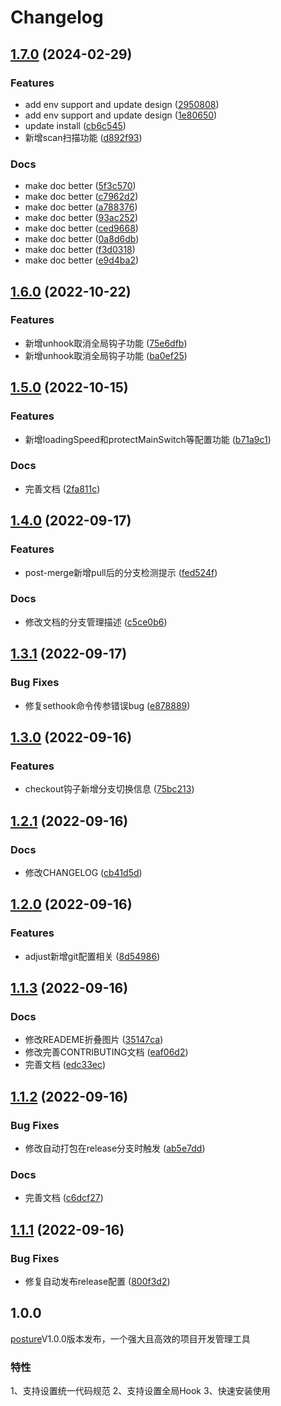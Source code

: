 # Changelog

## [1.7.0](https://github.com/WGrape/posture/compare/v1.6.0...v1.7.0) (2024-02-29)


### Features

* add env support and update design ([2950808](https://github.com/WGrape/posture/commit/295080881930fa825ecad5cb5a62e7986f95ed44))
* add env support and update design ([1e80650](https://github.com/WGrape/posture/commit/1e80650ed5770449f6793dc61374e22a32fc27d6))
* update install ([cb6c545](https://github.com/WGrape/posture/commit/cb6c54530fc8f84f532f94309a3275fe23748eb8))
* 新增scan扫描功能 ([d892f93](https://github.com/WGrape/posture/commit/d892f934bf70958782a0733b3ed77cc87847486c))


### Docs

* make doc better ([5f3c570](https://github.com/WGrape/posture/commit/5f3c57081d4f12d7232fd80a4822423956700bba))
* make doc better ([c7962d2](https://github.com/WGrape/posture/commit/c7962d2a47c360614dc29f66cd68ecd5fcd48bbe))
* make doc better ([a788376](https://github.com/WGrape/posture/commit/a7883764b911521421de1eb23bdd3d4f04f5e694))
* make doc better ([93ac252](https://github.com/WGrape/posture/commit/93ac252ada3199ab5b1e7a4dd138699db819b505))
* make doc better ([ced9668](https://github.com/WGrape/posture/commit/ced96687d2257d8a0460e622f5fc4709f9618c23))
* make doc better ([0a8d6db](https://github.com/WGrape/posture/commit/0a8d6dbf9d28ab114d652599330659293945cdc8))
* make doc better ([f3d0318](https://github.com/WGrape/posture/commit/f3d031844a1efa616426a094ce7dee58cc3fd855))
* make doc better ([e9d4ba2](https://github.com/WGrape/posture/commit/e9d4ba2b7f64d80d9ac9e5c9efe693bd0e28f445))

## [1.6.0](https://github.com/WGrape/posture/compare/v1.5.0...v1.6.0) (2022-10-22)


### Features

* 新增unhook取消全局钩子功能 ([75e6dfb](https://github.com/WGrape/posture/commit/75e6dfbe57b2842e0470bfbb21efbf30c5477222))
* 新增unhook取消全局钩子功能 ([ba0ef25](https://github.com/WGrape/posture/commit/ba0ef25b4757f0e81b2fec5df3d1b9248526d4f8))

## [1.5.0](https://github.com/WGrape/posture/compare/v1.4.0...v1.5.0) (2022-10-15)


### Features

* 新增loadingSpeed和protectMainSwitch等配置功能 ([b71a9c1](https://github.com/WGrape/posture/commit/b71a9c1e1fce395917c1f5925b09da55c2591804))


### Docs

* 完善文档 ([2fa811c](https://github.com/WGrape/posture/commit/2fa811c1d4153c9396f45da9adaec95618135fe3))

## [1.4.0](https://github.com/WGrape/posture/compare/v1.3.1...v1.4.0) (2022-09-17)


### Features

* post-merge新增pull后的分支检测提示 ([fed524f](https://github.com/WGrape/posture/commit/fed524f817711b2d3e91ea6a6ac1d16f6f7b2513))


### Docs

* 修改文档的分支管理描述 ([c5ce0b6](https://github.com/WGrape/posture/commit/c5ce0b67f40a8aec58b651c60bfcfd81d04e1322))

## [1.3.1](https://github.com/WGrape/posture/compare/v1.3.0...v1.3.1) (2022-09-17)


### Bug Fixes

* 修复sethook命令传参错误bug ([e878889](https://github.com/WGrape/posture/commit/e8788892ce5ca793816ca86171191e049b284974))

## [1.3.0](https://github.com/WGrape/posture/compare/v1.2.1...v1.3.0) (2022-09-16)


### Features

* checkout钩子新增分支切换信息 ([75bc213](https://github.com/WGrape/posture/commit/75bc2132ff318bac13f02d74a2ec992d465de783))

## [1.2.1](https://github.com/WGrape/posture/compare/v1.2.0...v1.2.1) (2022-09-16)


### Docs

* 修改CHANGELOG ([cb41d5d](https://github.com/WGrape/posture/commit/cb41d5d76e42d181edb8bdb65523610da2615e0c))

## [1.2.0](https://github.com/WGrape/posture/compare/v1.1.2...v1.2.0) (2022-09-16)


### Features

* adjust新增git配置相关 ([8d54986](https://github.com/WGrape/posture/commit/8d54986cdc084c6559cf35268fd06a2ae0d479a2))

## [1.1.3](https://github.com/WGrape/posture/compare/v1.1.2...v1.1.3) (2022-09-16)


### Docs

* 修改READEME折叠图片 ([35147ca](https://github.com/WGrape/posture/commit/35147caba73f9538293b3c93c348403527e7e144))
* 修改完善CONTRIBUTING文档 ([eaf06d2](https://github.com/WGrape/posture/commit/eaf06d26eddf345247ea44074c8d4a9932f966f9))
* 完善文档 ([edc33ec](https://github.com/WGrape/posture/commit/edc33ecb089ee92ee9f5818ba125a6ee11f2bdea))

## [1.1.2](https://github.com/WGrape/posture/compare/v1.1.1...v1.1.2) (2022-09-16)


### Bug Fixes

* 修改自动打包在release分支时触发 ([ab5e7dd](https://github.com/WGrape/posture/commit/ab5e7dd66808e8ab1ad4c0029b0fd8774a487722))


### Docs

* 完善文档 ([c6dcf27](https://github.com/WGrape/posture/commit/c6dcf2772fcdda742be9e63694c9de5723f808a9))

## [1.1.1](https://github.com/WGrape/posture/compare/v1.1.0...v1.1.1) (2022-09-16)


### Bug Fixes

* 修复自动发布release配置 ([800f3d2](https://github.com/WGrape/posture/commit/800f3d2287f38551259991896bf2ccc4c8d6fafd))

## 1.0.0

[posture](https://github.com/WGrape/CIManager)V1.0.0版本发布，一个强大且高效的项目开发管理工具

### 特性
1、支持设置统一代码规范
2、支持设置全局Hook
3、快速安装使用
